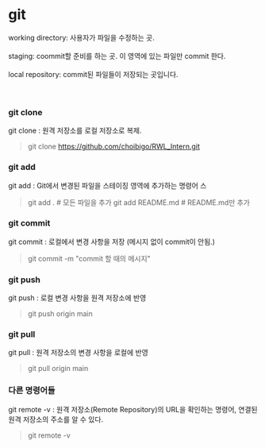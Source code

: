 # git

working directory: 사용자가 파일을 수정하는 곳.<br><br>
staging: coommit할 준비를 하는 곳. 이 영역에 있는 파일만 commit 한다.<br><br>
local repository: commit된 파일들이 저장되는 곳입니다.<br><br><br>

### git clone

git clone : 원격 저장소를 로컬 저장소로 복제.

>git clone https://github.com/choibigo/RWL_Intern.git

### git add

git add : Git에서 변경된 파일을 스테이징 영역에 추가하는 명령어
스

> git add . # 모든 파일을 추가
> git add README.md # README.md만 추가

### git commit

git commit : 로컬에서 변경 사항을 저장  (메시지 없이 commit이 안됨.)
>git commit -m "commit 할 때의 메시지"

### git push

git push : 로컬 변경 사항을 원격 저장소에 반영
> git push origin main

### git pull

git pull : 원격 저장소의 변경 사항을 로컬에 반영
> git pull origin main

### 다른 명령어들

git remote -v : 원격 저장소(Remote Repository)의 URL을 확인하는 명령어, 연결된 원격 저장소의 주소를 알 수 있다.
> git remote -v  

